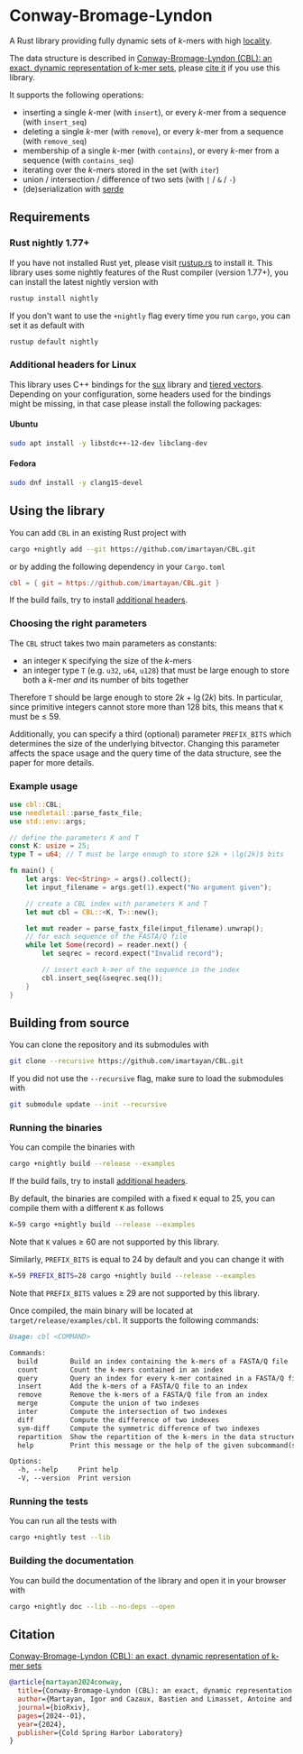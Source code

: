 # Conway-Bromage-Lyndon

A Rust library providing fully dynamic sets of *k*-mers with high [locality](https://en.wikipedia.org/wiki/Locality_of_reference).

The data structure is described in [Conway-Bromage-Lyndon (CBL): an exact, dynamic representation of k-mer sets](https://www.biorxiv.org/content/10.1101/2024.01.29.577700v1), please [cite it](#citation) if you use this library.

It supports the following operations:
- inserting a single *k*-mer (with `insert`), or every *k*-mer from a sequence (with `insert_seq`)
- deleting a single *k*-mer (with `remove`), or every *k*-mer from a sequence (with `remove_seq`)
- membership of a single *k*-mer (with `contains`), or every *k*-mer from a sequence (with `contains_seq`)
- iterating over the *k*-mers stored in the set (with `iter`)
- union / intersection / difference of two sets (with `|` / `&` / `-`)
- (de)serialization with [serde](https://serde.rs/)

## Requirements

### Rust nightly 1.77+

If you have not installed Rust yet, please visit [rustup.rs](https://rustup.rs/) to install it.
This library uses some nightly features of the Rust compiler (version 1.77+), you can install the latest nightly version with
```sh
rustup install nightly
```

If you don't want to use the `+nightly` flag every time you run `cargo`, you can set it as default with
```sh
rustup default nightly
```

### Additional headers for Linux

This library uses C++ bindings for the [sux](https://github.com/vigna/sux) library and [tiered vectors](https://github.com/mettienne/tiered-vector).
Depending on your configuration, some headers used for the bindings might be missing, in that case please install the following packages:

#### Ubuntu

```sh
sudo apt install -y libstdc++-12-dev libclang-dev
```

#### Fedora

```sh
sudo dnf install -y clang15-devel
```

## Using the library

You can add `CBL` in an existing Rust project with
```sh
cargo +nightly add --git https://github.com/imartayan/CBL.git
```
or by adding the following dependency in your `Cargo.toml`
```toml
cbl = { git = https://github.com/imartayan/CBL.git }
```
If the build fails, try to install [additional headers](#additional-headers-for-linux).

### Choosing the right parameters

The `CBL` struct takes two main parameters as constants:
- an integer `K` specifying the size of the *k*-mers
- an integer type `T` (e.g. `u32`, `u64`, `u128`) that must be large enough to store both a *k*-mer *and* its number of bits together

Therefore `T` should be large enough to store $2k + \lg(2k)$ bits.
In particular, since primitive integers cannot store more than 128 bits, this means that `K` must be ≤ 59.

Additionally, you can specify a third (optional) parameter `PREFIX_BITS` which determines the size of the underlying bitvector.
Changing this parameter affects the space usage and the query time of the data structure, see the paper for more details.

### Example usage

```rs
use cbl::CBL;
use needletail::parse_fastx_file;
use std::env::args;

// define the parameters K and T
const K: usize = 25;
type T = u64; // T must be large enough to store $2k + \lg(2k)$ bits

fn main() {
    let args: Vec<String> = args().collect();
    let input_filename = args.get(1).expect("No argument given");

    // create a CBL index with parameters K and T
    let mut cbl = CBL::<K, T>::new();

    let mut reader = parse_fastx_file(input_filename).unwrap();
    // for each sequence of the FASTA/Q file
    while let Some(record) = reader.next() {
        let seqrec = record.expect("Invalid record");

        // insert each k-mer of the sequence in the index
        cbl.insert_seq(&seqrec.seq());
    }
}
```

## Building from source

You can clone the repository and its submodules with
```sh
git clone --recursive https://github.com/imartayan/CBL.git
```

If you did not use the `--recursive` flag, make sure to load the submodules with
```sh
git submodule update --init --recursive
```

### Running the binaries

You can compile the binaries with
```sh
cargo +nightly build --release --examples
```
If the build fails, try to install [additional headers](#additional-headers-for-linux).

By default, the binaries are compiled with a fixed `K` equal to 25, you can compile them with a different `K` as follows
```sh
K=59 cargo +nightly build --release --examples
```
Note that `K` values ≥ 60 are not supported by this library.

Similarly, `PREFIX_BITS` is equal to 24 by default and you can change it with
```sh
K=59 PREFIX_BITS=28 cargo +nightly build --release --examples
```
Note that `PREFIX_BITS` values ≥ 29 are not supported by this library.

Once compiled, the main binary will be located at `target/release/examples/cbl`.
It supports the following commands:
```md
Usage: cbl <COMMAND>

Commands:
  build        Build an index containing the k-mers of a FASTA/Q file
  count        Count the k-mers contained in an index
  query        Query an index for every k-mer contained in a FASTA/Q file
  insert       Add the k-mers of a FASTA/Q file to an index
  remove       Remove the k-mers of a FASTA/Q file from an index
  merge        Compute the union of two indexes
  inter        Compute the intersection of two indexes
  diff         Compute the difference of two indexes
  sym-diff     Compute the symmetric difference of two indexes
  repartition  Show the repartition of the k-mers in the data structure
  help         Print this message or the help of the given subcommand(s)

Options:
  -h, --help     Print help
  -V, --version  Print version
```

### Running the tests

You can run all the tests with
```sh
cargo +nightly test --lib
```

### Building the documentation

You can build the documentation of the library and open it in your browser with
```sh
cargo +nightly doc --lib --no-deps --open
```

## Citation

[Conway-Bromage-Lyndon (CBL): an exact, dynamic representation of k-mer sets](https://www.biorxiv.org/content/10.1101/2024.01.29.577700v1)

```bibtex
@article{martayan2024conway,
  title={Conway-Bromage-Lyndon (CBL): an exact, dynamic representation of k-mer sets},
  author={Martayan, Igor and Cazaux, Bastien and Limasset, Antoine and Marchet, Camille},
  journal={bioRxiv},
  pages={2024--01},
  year={2024},
  publisher={Cold Spring Harbor Laboratory}
}
```
